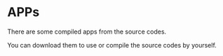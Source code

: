# APPs

There are some compiled apps from the source codes.

You can download them to use or compile the source codes by yourself.
